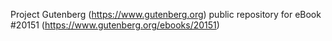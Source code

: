 Project Gutenberg (https://www.gutenberg.org) public repository for eBook #20151 (https://www.gutenberg.org/ebooks/20151)

